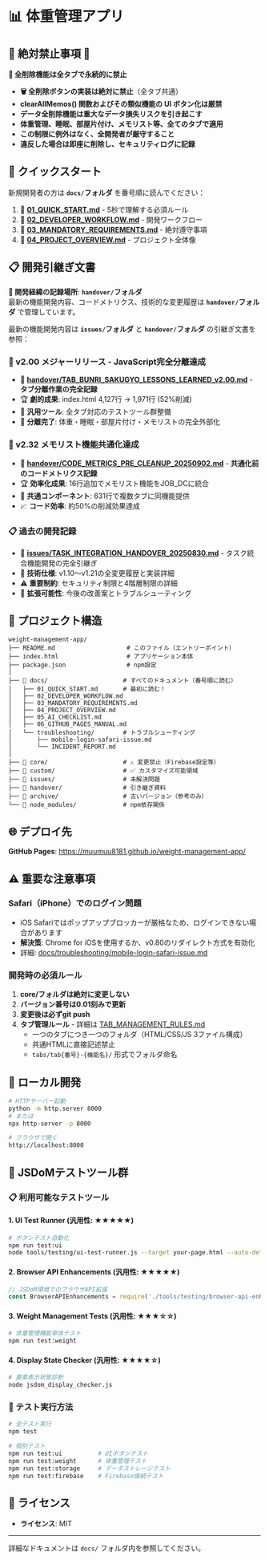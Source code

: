 # 📊 体重管理アプリ

## 🚨 **絶対禁止事項** 🚨

**🚫 全削除機能は全タブで永続的に禁止**
- **🗑️ 全削除ボタンの実装は絶対に禁止**（全タブ共通）
- **clearAllMemos() 関数およびその類似機能の UI ボタン化は厳禁**
- **データ全削除機能は重大なデータ損失リスクを引き起こす**
- **体重管理、睡眠、部屋片付け、メモリスト等、全てのタブで適用**
- **この制限に例外はなく、全開発者が厳守すること**
- **違反した場合は即座に削除し、セキュリティログに記録**

## 🚀 クイックスタート

新規開発者の方は **`docs/`フォルダ** を番号順に読んでください：

1. 📄 **[01_QUICK_START.md](docs/01_QUICK_START.md)** - 5秒で理解する必須ルール
2. 📄 **[02_DEVELOPER_WORKFLOW.md](docs/02_DEVELOPER_WORKFLOW.md)** - 開発ワークフロー
3. 📄 **[03_MANDATORY_REQUIREMENTS.md](docs/03_MANDATORY_REQUIREMENTS.md)** - 絶対遵守事項
4. 📄 **[04_PROJECT_OVERVIEW.md](docs/04_PROJECT_OVERVIEW.md)** - プロジェクト全体像

## 📋 開発引継ぎ文書

**📂 開発経緯の記録場所**: **`handover/`フォルダ**  
最新の機能開発内容、コードメトリクス、技術的な変更履歴は **`handover/`フォルダ** で管理しています。

最新の機能開発内容は **`issues/`フォルダ** と **`handover/`フォルダ** の引継ぎ文書を参照：

### **🎉 v2.00 メジャーリリース - JavaScript完全分離達成**
- 📄 **[handover/TAB_BUNRI_SAKUGYO_LESSONS_LEARNED_v2.00.md](handover/TAB_BUNRI_SAKUGYO_LESSONS_LEARNED_v2.00.md)** - **タブ分離作業の完全記録**
- 🏆 **劇的成果**: index.html 4,127行 → 1,971行 (52%削減)
- 🧪 **汎用ツール**: 全タブ対応のテストツール群整備
- 🔧 **分離完了**: 体重・睡眠・部屋片付け・メモリストの完全外部化

### **🎯 v2.32 メモリスト機能共通化達成**
- 📄 **[handover/CODE_METRICS_PRE_CLEANUP_20250902.md](handover/CODE_METRICS_PRE_CLEANUP_20250902.md)** - **共通化前のコードメトリクス記録**
- 🏆 **効率化成果**: 16行追加でメモリスト機能をJOB_DCに統合
- 🧩 **共通コンポーネント**: 631行で複数タブに同機能提供
- 📈 **コード効率**: 約50%の削減効果達成

### **📋 過去の開発記録**
- 📄 **[issues/TASK_INTEGRATION_HANDOVER_20250830.md](issues/TASK_INTEGRATION_HANDOVER_20250830.md)** - タスク統合機能開発の完全引継ぎ
- 🔧 **技術仕様**: v1.10〜v1.21の全変更履歴と実装詳細
- ⚠️ **重要制約**: セキュリティ制限と4階層制限の詳細
- 🚀 **拡張可能性**: 今後の改善案とトラブルシューティング

## 📁 プロジェクト構造

```
weight-management-app/
├── README.md                    # このファイル（エントリーポイント）
├── index.html                   # アプリケーション本体
├── package.json                 # npm設定
│
├── 📁 docs/                     # すべてのドキュメント（番号順に読む）
│   ├── 01_QUICK_START.md       # 最初に読む！
│   ├── 02_DEVELOPER_WORKFLOW.md
│   ├── 03_MANDATORY_REQUIREMENTS.md
│   ├── 04_PROJECT_OVERVIEW.md
│   ├── 05_AI_CHECKLIST.md
│   ├── 06_GITHUB_PAGES_MANUAL.md
│   └── troubleshooting/        # トラブルシューティング
│       ├── mobile-login-safari-issue.md
│       └── INCIDENT_REPORT.md
│
├── 📁 core/                     # ⚠️ 変更禁止（Firebase設定等）
├── 📁 custom/                   # ✅ カスタマイズ可能領域
├── 📁 issues/                   # 未解決問題
├── 📁 handover/                 # 引き継ぎ資料
├── 📁 archive/                  # 古いバージョン（参考のみ）
└── 📁 node_modules/             # npm依存関係

```

## 🌐 デプロイ先

**GitHub Pages**: https://muumuu8181.github.io/weight-management-app/

## ⚠️ 重要な注意事項

### Safari（iPhone）でのログイン問題
- iOS Safariではポップアップブロッカーが厳格なため、ログインできない場合があります
- **解決策**: Chrome for iOSを使用するか、v0.80のリダイレクト方式を有効化
- 詳細: [docs/troubleshooting/mobile-login-safari-issue.md](docs/troubleshooting/mobile-login-safari-issue.md)

### 開発時の必須ルール
1. **core/フォルダは絶対に変更しない**
2. **バージョン番号は0.01刻みで更新**
3. **変更後は必ずgit push**
4. **タブ管理ルール** - 詳細は [TAB_MANAGEMENT_RULES.md](docs/TAB_MANAGEMENT_RULES.md)
   - 一つのタブにつき一つのフォルダ（HTML/CSS/JS 3ファイル構成）
   - 共通HTMLに直接記述禁止
   - `tabs/tab{番号}-{機能名}/` 形式でフォルダ命名

## 🔧 ローカル開発

```bash
# HTTPサーバー起動
python -m http.server 8000
# または
npx http-server -p 8000

# ブラウザで開く
http://localhost:8000
```

## 🧪 JSDoMテストツール群

### 📋 **利用可能なテストツール**

#### 1. **UI Test Runner** (汎用性: ★★★★★)
```bash
# ボタンテスト自動化
npm run test:ui
node tools/testing/ui-test-runner.js --target your-page.html --auto-detect
```

#### 2. **Browser API Enhancements** (汎用性: ★★★★★)
```javascript
// JSDoM環境でのブラウザAPI拡張
const BrowserAPIEnhancements = require('./tools/testing/browser-api-enhancements.js');
```

#### 3. **Weight Management Tests** (汎用性: ★★★☆☆)
```bash
# 体重管理機能単体テスト
npm run test:weight
```

#### 4. **Display State Checker** (汎用性: ★★★★☆)
```bash
# 要素表示状態診断
node jsdom_display_checker.js
```

### 🎯 **テスト実行方法**

```bash
# 全テスト実行
npm test

# 個別テスト
npm run test:ui          # UIボタンテスト
npm run test:weight      # 体重管理テスト  
npm run test:storage     # データストレージテスト
npm run test:firebase    # Firebase接続テスト
```

## 📝 ライセンス

- **ライセンス**: MIT

---

詳細なドキュメントは `docs/` フォルダ内を参照してください。